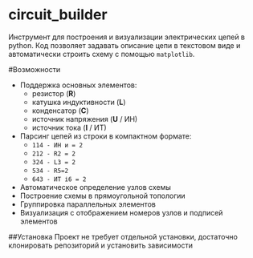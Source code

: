 # circuit_builder
Инструмент для построения и визуализации электрических цепей в python.
Код позволяет задавать описание цепи в текстовом виде и автоматически строить схему с помощью `matplotlib`.

#Возможности
- Поддержка основных элементов:
  - резистор (**R**)
  - катушка индуктивности (**L**)
  - конденсатор (**C**)
  - источник напряжения (**U** / ИН)
  - источник тока (**I** / ИТ)
- Парсинг цепей из строки в компактном формате:
  - `114 - ИН и = 2`
  - `212 - R2 = 2`
  - `324 - L3 = 2`
  - `534 - R5=2`
  - `643 - ИТ і6 = 2`
- Автоматическое определение узлов схемы
- Построение схемы в прямоугольной топологии
- Группировка параллельных элементов
- Визуализация с отображением номеров узлов и подписей элементов

##Установка
Проект не требует отдельной установки, достаточно клонировать репозиторий и установить зависимости
